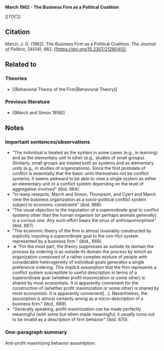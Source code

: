 **March 1962 - The Business Firm as a Political Coalition**

[[_TOC_]]

## Citation
March, J. G. (1962). The Business Firm as a Political Coalition. *The Journal of Politics*, 24(04), 662. [[https://doi.org/10.2307/2128040]]

## Related to

### Theories
* [[Behavioral Theory of the Firm|Behavioral Theory]]

### Previous literature
* [[March and Simon 1958]]

## Notes

### Important sentences/observations
* "The individual is treated as the system in some cases (e.g., in learning) and as the elementary unit in other (e.g., studies of small groups). Similarly, small groups are treated both as systems and as elementary units (e.g., in studies of organizations). Since the first postulate of conflict is essentially that the basic units themselves not be conflict systems, it seems awkward to be able to view a single system as either an elementary unit or a conflict system depending on the level of aggregation involved" (ibid. 664).
* "In many resepcts, March and Simon, Thompson, and Cyert and March view the business organization as a socio-political conflict system subject to economic constraints" (ibid. 666).
* "The usual objection to the imputation of a superordinate goal to conflict systems other than the human organism (or perhaps animals generally) is a curious one. Any such effort bears the onus of anthropomorphism" (ibid. 667).
* "The economic theory of the firm is almost invariably constructed by explicitly imputing a superordinate goal to the con-flict system represented by a business firm." (ibid., 669).
* **->** "For the most part, the theory suppresses as outside its domain the process by ordering is as outside its domain the process by which an organization composed of a rather complex mixture of people with considerable heterogeneity of individual goals generates a single preference ordering. This implicit assumption that the firm represents a conflict system susceptible to useful description in terms of a superordinate goal (whether profit maximization or some other) is shared by most economists. It is apparently convenient for the construction of (whether profit maximization or some other) is shared by most economists. It is apparently convenient[...]. Nevertheless, the assumption is almost certainly wrong as a micro-description of a business firm." (ibid., 669).
* "Generally speaking, profit maximization can be made perfectly meaningful (with some but when made meaningful, it usually turns out to be invalid as a description of firm behavior" (ibid. 670).

### One-paragraph summary
Anti-profit maximizing behavior assumtption.